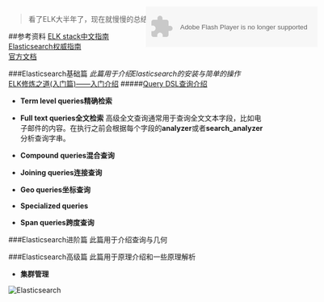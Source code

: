 <blockquote>
看了ELK大半年了，现在就慢慢的总结一下对ELK的理解   
</blockquote>
<p><object style="display: block; position: absolute; top:50px; left:500px;" width="340" height="80" data="http://music.163.com/style/swf/widget.swf?sid=175206&amp;type=2&amp;auto=0&amp;width=320&amp;height=66" type="application/x-shockwave-flash"></object></p>

##参考资料
[ELK stack中文指南](http://kibana.logstash.es)  
[Elasticsearch权威指南](http://es.xiaoleilu.com/010_Intro/00_README.html)  
[官方文档](https://www.elastic.co/guide/en/elasticsearch/reference/current/index.html)  

###Elasticsearch基础篇
<cite>此篇用于介绍Elasticsearch的安装与简单的操作</cite>  
<a href="">ELK修炼之道(入门篇)——入门介绍</a>
#####<a href="">Query DSL查询介绍</a>

- **Term level queries精确检索**
- **Full text queries全文检索**
高级全文查询通常用于查询全文文本字段，比如电子邮件的内容。在执行之前会根据每个字段的**analyzer**或者**search_analyzer**分析查询字串。


- **Compound queries混合查询**

- **Joining queries连接查询**

- **Geo queries坐标查询**

- **Specialized queries**

- **Span queries跨度查询**

###Elasticsearch进阶篇
此篇用于介绍查询与几何


###Elasticsearch高级篇
此篇用于原理介绍和一些原理解析  

- **集群管理**

![Elasticsearch](file:///C:\Users\\chenqi\\Desktop\\Elasticsearch\\Elasticsearch图片\\Elasticsearch.png)